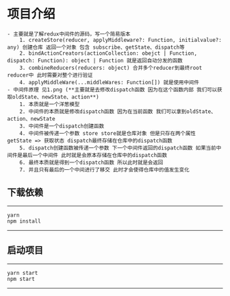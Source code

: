 # 项目介绍
    - 主要就是了解redux中间件的源码，写一个简易版本
        1. createStore(reducer, applyMiddleware?: Function, initialvalue?: any) 创建仓库 返回一个对象 包含 subscribe、getState、dispatch等
        2. bindActionCreators(actionCollection: obejct | Function, dispatch: Function): object | Function 就是返回自动分发的函数
        3. combineReducers(reducers: object) 合并多个reducer到最终root reducer中 此时需要对整个进行验证
        4. applyMiddleWare(...middleWares: Function[]) 就是使用中间件 
    - 中间件原理 见1.png (**主要就是去修改dispatch函数 因为在这个函数内部 我们可以获取oldState、newState、action**)
        1. 本质就是一个洋葱模型
        2. 中间件的本质就是修改dispatch函数 因为在当前函数 我们可以拿到oldState、action、newState
        3. 中间件是一个dispatch创建函数
        4. 中间件被传递一个参数 store store就是仓库对象 但是只存在两个属性 getState => 获取状态 dispatch最终存储在仓库中的dispatch函数
        5. dispatch创建函数被传递一个参数 下一个中间件返回的dispatch函数 如果当前中间件是最后一个中间件 此时就是会原本存储在仓库中的dispatch函数
        6. 最终本质就是得到一个dispatch函数 所以此时就是会返回
        7. 并且只有最后的一个中间进行了移交 此时才会使得仓库中的值发生变化

## 下载依赖 
***
    yarn 
    npm install
***

## 启动项目
***
    yarn start
    npm start
***
